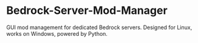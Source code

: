 # Bedrock-Server-Mod-Manager
GUI mod management for dedicated Bedrock servers. Designed for Linux, works on Windows, powered by Python. 
